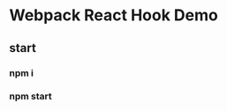 <!--
 * @Author: hongbai
 * @Date: 2020-06-13 14:42:07
 * @LastEditors: hongbai
 * @LastEditTime: 2020-06-13 14:42:45
--> 
# Webpack React Hook Demo

## start

### npm i

### npm start